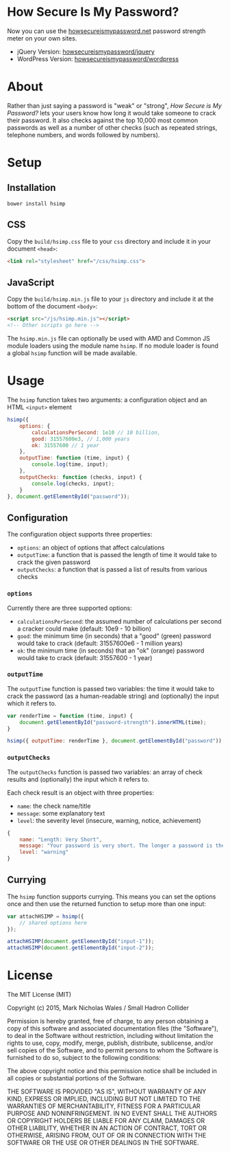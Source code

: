 # How Secure Is My Password?

Now you can use the [howsecureismypassword.net](https://howsecureismypassword.net) password strength meter on your own sites.

- jQuery Version: [howsecureismypassword/jquery](https://github.com/howsecureismypassword/jquery)
- WordPress Version: [howsecureismypassword/wordpress](https://github.com/howsecureismypassword/wordpress)

# About

Rather than just saying a password is "weak" or "strong", *How Secure is My Password?* lets your users know how long it would take someone to crack their password. It also checks against the top 10,000 most common passwords as well as a number of other checks (such as repeated strings, telephone numbers, and words followed by numbers).

# Setup

## Installation

```shell
bower install hsimp
```

## CSS
Copy the `build/hsimp.css` file to your `css` directory and include it in your document `<head>`:

```html
<link rel="stylesheet" href="/css/hsimp.css">
```

## JavaScript
Copy the `build/hsimp.min.js` file to your `js` directory and include it at the bottom of the document `<body>`:

```html
<script src="/js/hsimp.min.js"></script>
<!-- Other scripts go here -->
```

The `hsimp.min.js` file can optionally be used with AMD and Common JS module loaders using the module name `hsimp`. If no module loader is found a global `hsimp` function will be made available.

# Usage

The `hsimp` function takes two arguments: a configuration object and an HTML `<input>` element

```javascript
hsimp({
    options: {
        calculationsPerSecond: 1e10 // 10 billion,
        good: 31557600e3, // 1,000 years
        ok: 31557600 // 1 year
    },
    outputTime: function (time, input) {
        console.log(time, input);
    },
    outputChecks: function (checks, input) {
        console.log(checks, input);
    }
}, document.getElementById("password"));
```

## Configuration

The configuration object supports three properties:

- `options`: an object of options that affect calculations
- `outputTime`: a function that is passed the length of time it would take to crack the given password
- `outputChecks`: a function that is passed a list of results from various checks

### `options`

Currently there are three supported options:

- `calculationsPerSecond`: the assumed number of calculations per second a cracker could make (default: 10e9 - 10 billion)
- `good`: the minimum time (in seconds) that a "good" (green) password would take to crack (default: 31557600e6 - 1 million years)
- `ok`: the minimum time (in seconds) that an "ok" (orange) password would take to crack (default: 31557600 - 1 year)

### `outputTime`

The `outputTime` function is passed two variables: the time it would take to crack the password (as a human-readable string) and (optionally) the input which it refers to.

```javascript
var renderTime = function (time, input) {
    document.getElementById("password-strength").innerHTML(time);
}

hsimp({ outputTime: renderTime }, document.getElementById("password"));
```

### `outputChecks`

The `outputChecks` function is passed two variables: an array of check results and (optionally) the input which it refers to.

Each check result is an object with three properties:

- `name`: the check name/title
- `message`: some explanatory text
- `level`: the severity level (insecure, warning, notice, achievement)

```javascript
{
    name: "Length: Very Short",
    message: "Your password is very short. The longer a password is the more secure it will be.",
    level: "warning"
}
```

## Currying

The `hsimp` function supports currying. This means you can set the options once and then use the returned function to setup more than one input:

```javascript
var attachHSIMP = hsimp({
    // shared options here
});

attachHSIMP(document.getElementById("input-1"));
attachHSIMP(document.getElementById("input-2"));
```


# License

The MIT License (MIT)

Copyright (c) 2015, Mark Nicholas Wales / Small Hadron Collider

Permission is hereby granted, free of charge, to any person obtaining a copy
of this software and associated documentation files (the "Software"), to deal
in the Software without restriction, including without limitation the rights
to use, copy, modify, merge, publish, distribute, sublicense, and/or sell
copies of the Software, and to permit persons to whom the Software is
furnished to do so, subject to the following conditions:

The above copyright notice and this permission notice shall be included in
all copies or substantial portions of the Software.

THE SOFTWARE IS PROVIDED "AS IS", WITHOUT WARRANTY OF ANY KIND, EXPRESS OR
IMPLIED, INCLUDING BUT NOT LIMITED TO THE WARRANTIES OF MERCHANTABILITY,
FITNESS FOR A PARTICULAR PURPOSE AND NONINFRINGEMENT. IN NO EVENT SHALL THE
AUTHORS OR COPYRIGHT HOLDERS BE LIABLE FOR ANY CLAIM, DAMAGES OR OTHER
LIABILITY, WHETHER IN AN ACTION OF CONTRACT, TORT OR OTHERWISE, ARISING FROM,
OUT OF OR IN CONNECTION WITH THE SOFTWARE OR THE USE OR OTHER DEALINGS IN
THE SOFTWARE.
